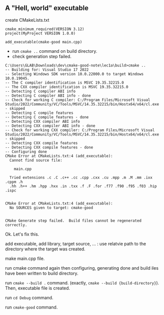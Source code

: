 ## A "Hell, world" executable

create CMakeLists.txt
```
cmake_minimum_required(VERSION 3.12)
project(MyProject VERSION 1.0.0)

add_executable(cmake-good main.cpp)
```
- run `cmake ..` command on build directory.
- check generation step failed.
```
C:\Users\GLAB\Downloads\dev\cmake-good-note\lec1a\build>cmake ..
-- Building for: Visual Studio 17 2022
-- Selecting Windows SDK version 10.0.22000.0 to target Windows 10.0.19045.
-- The C compiler identification is MSVC 19.35.32215.0
-- The CXX compiler identification is MSVC 19.35.32215.0
-- Detecting C compiler ABI info
-- Detecting C compiler ABI info - done
-- Check for working C compiler: C:/Program Files/Microsoft Visual Studio/2022/Community/VC/Tools/MSVC/14.35.32215/bin/Hostx64/x64/cl.exe - skipped
-- Detecting C compile features
-- Detecting C compile features - done
-- Detecting CXX compiler ABI info
-- Detecting CXX compiler ABI info - done
-- Check for working CXX compiler: C:/Program Files/Microsoft Visual Studio/2022/Community/VC/Tools/MSVC/14.35.32215/bin/Hostx64/x64/cl.exe - skipped
-- Detecting CXX compile features
-- Detecting CXX compile features - done
-- Configuring done
CMake Error at CMakeLists.txt:4 (add_executable):
  Cannot find source file:

    main.cpp

  Tried extensions .c .C .c++ .cc .cpp .cxx .cu .mpp .m .M .mm .ixx .cppm .h
  .hh .h++ .hm .hpp .hxx .in .txx .f .F .for .f77 .f90 .f95 .f03 .hip .ispc


CMake Error at CMakeLists.txt:4 (add_executable):
  No SOURCES given to target: cmake-good


CMake Generate step failed.  Build files cannot be regenerated correctly.
```

Ok. Let's fix this.

add executable, add library, target source, ... : use relatvie path to the directory where the target was created.

make main.cpp file.

run cmake command again then configuring, generating done and build iles have been written to build directory.

run `cmake --build .` command. (exactly, `cmake --build {build-directory}`). Then, executable file is created.

run `cd Debug` command.

run `cmake-good` command.
